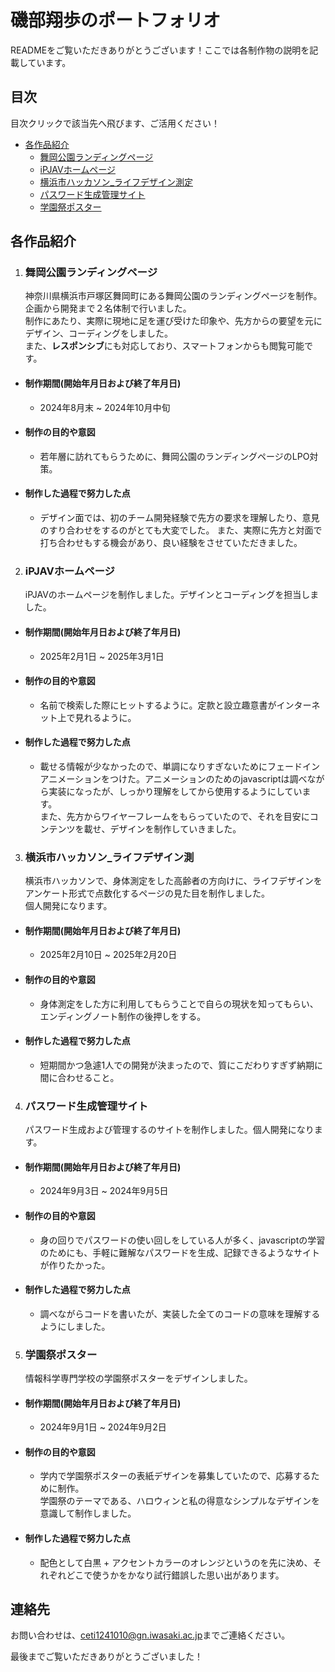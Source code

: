 # 磯部翔歩のポートフォリオ

READMEをご覧いただきありがとうございます！ここでは各制作物の説明を記載しています。

## 目次
目次クリックで該当先へ飛びます、ご活用ください！
- [各作品紹介](#各作品紹介)
    - [舞岡公園ランディングページ](#舞岡公園ランディングページ)
    - [iPJAVホームページ](#ipjavホームページ)
    - [横浜市ハッカソン_ライフデザイン測定](#横浜市ハッカソン_ライフデザイン測定)
    - [パスワード生成管理サイト](#パスワード生成管理サイト)
    - [学園祭ポスター](#学園祭ポスター)


## 各作品紹介

1. ### 舞岡公園ランディングページ
    神奈川県横浜市戸塚区舞岡町にある舞岡公園のランディングページを制作。企画から開発まで２名体制で行いました。
    <br>制作にあたり、実際に現地に足を運び受けた印象や、先方からの要望を元にデザイン、コーディングをしました。
    <br>また、**レスポンシブ**にも対応しており、スマートフォンからも閲覧可能です。

- #### 制作期間(開始年月日および終了年月日)
    - 2024年8月末 ~ 2024年10月中旬

- #### 制作の目的や意図
    - 若年層に訪れてもらうために、舞岡公園のランディングページのLPO対策。

- #### 制作した過程で努力した点
    - デザイン面では、初のチーム開発経験で先方の要求を理解したり、意見のすり合わせをするのがとても大変でした。
    また、実際に先方と対面で打ち合わせもする機会があり、良い経験をさせていただきました。


2. ### iPJAVホームページ
    iPJAVのホームページを制作しました。デザインとコーディングを担当しました。

- #### 制作期間(開始年月日および終了年月日)
    - 2025年2月1日 ~ 2025年3月1日

- #### 制作の目的や意図
    - 名前で検索した際にヒットするように。定款と設立趣意書がインターネット上で見れるように。

- #### 制作した過程で努力した点
    - 載せる情報が少なかったので、単調になりすぎないためにフェードインアニメーションをつけた。アニメーションのためのjavascriptは調べながら実装になったが、しっかり理解をしてから使用するようにしています。
    <br>また、先方からワイヤーフレームをもらっていたので、それを目安にコンテンツを載せ、デザインを制作していきました。

3. ### 横浜市ハッカソン_ライフデザイン測
    横浜市ハッカソンで、身体測定をした高齢者の方向けに、ライフデザインをアンケート形式で点数化するページの見た目を制作しました。<br>個人開発になります。

- #### 制作期間(開始年月日および終了年月日)
    - 2025年2月10日 ~ 2025年2月20日

- #### 制作の目的や意図
    - 身体測定をした方に利用してもらうことで自らの現状を知ってもらい、エンディングノート制作の後押しをする。

- #### 制作した過程で努力した点
    - 短期間かつ急遽1人での開発が決まったので、質にこだわりすぎず納期に間に合わせること。

4. ### パスワード生成管理サイト
    パスワード生成および管理するのサイトを制作しました。個人開発になります。

- #### 制作期間(開始年月日および終了年月日)
    - 2024年9月3日 ~ 2024年9月5日

- #### 制作の目的や意図
    - 身の回りでパスワードの使い回しをしている人が多く、javascriptの学習のためにも、手軽に難解なパスワードを生成、記録できるようなサイトが作りたかった。

- #### 制作した過程で努力した点
    - 調べながらコードを書いたが、実装した全てのコードの意味を理解するようにしました。

5. ### 学園祭ポスター
    情報科学専門学校の学園祭ポスターをデザインしました。

- #### 制作期間(開始年月日および終了年月日)
    - 2024年9月1日 ~ 2024年9月2日

- #### 制作の目的や意図
    - 学内で学園祭ポスターの表紙デザインを募集していたので、応募するために制作。
    <br>学園祭のテーマである、ハロウィンと私の得意なシンプルなデザインを意識して制作しました。

- #### 制作した過程で努力した点
    - 配色として白黒 + アクセントカラーのオレンジというのを先に決め、それぞれどこで使うかをかなり試行錯誤した思い出があります。

## 連絡先

お問い合わせは、[ceti1241010@gn.iwasaki.ac.jp](mailto:ceti1241010@gn.iwasaki.ac.jp)までご連絡ください。

最後までご覧いただきありがとうございました！